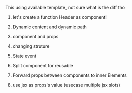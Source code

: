 
This using available template, not sure what is the diff tho


1. let's create a function Header as component!

2. Dynamic content and dynamic path

3. component and props

4. changing struture

5. State event

6. Split component for reusable

7.  Forward props between components to inner Elements

8. use jsx as props's value (usecase multiple jsx slots)